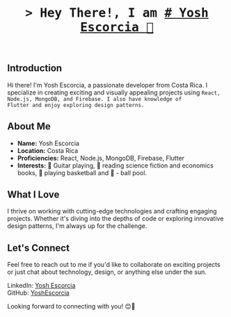 <br>
<h1 align="center">
        <samp>&gt; Hey There!, I am
                <b><a target="_blank" href="https://github.com/Yosh04/Yosh04/"># Yosh Escorcia 🙌</a></b>
        </samp>
</h1>
<br>

## Introduction
Hi there! I'm Yosh Escorcia, a passionate developer from Costa Rica. I specialize in creating exciting and visually appealing projects using
<code>React, Node.js, MongoDB, and Firebase. I also have knowledge of Flutter and enjoy exploring design patterns.</code>

## About Me
- **Name:** Yosh Escorcia
- **Location:** Costa Rica
- **Proficiencies:** React, Node.js, MongoDB, Firebase, Flutter
- **Interests:** 🎸 Guitar playing, 📖 reading science fiction and economics books, 🏀 playing basketball and 🎱 - ball pool.

## What I Love
I thrive on working with cutting-edge technologies and crafting engaging projects. Whether it's diving into the depths of code or exploring innovative design patterns, I'm always up for the challenge.


## Let's Connect
Feel free to reach out to me if you'd like to collaborate on exciting projects or just chat about technology, design, or anything else under the sun.
  
LinkedIn: [Yosh Escorcia](https://www.linkedin.com/in/antony-escorcia-992044232/)  
GitHub: [YoshEscorcia](https://github.com/Yosh04)

Looking forward to connecting with you! 😊🚀

